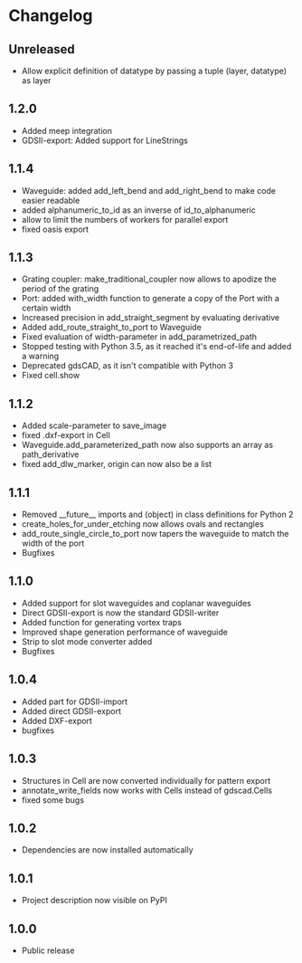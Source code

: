 Changelog
=========

Unreleased
-----

* Allow explicit definition of datatype by passing a tuple (layer, datatype) as layer

1.2.0
-----

* Added meep integration
* GDSII-export: Added support for LineStrings

1.1.4
-----

* Waveguide: added add_left_bend and add_right_bend to make code easier readable
* added alphanumeric_to_id as an inverse of id_to_alphanumeric
* allow to limit the numbers of workers for parallel export
* fixed oasis export

1.1.3
-----
* Grating coupler: make_traditional_coupler now allows to apodize the period of the grating
* Port: added with_width function to generate a copy of the Port with a certain width
* Increased precision in add_straight_segment by evaluating derivative
* Added add_route_straight_to_port to Waveguide
* Fixed evaluation of width-parameter in add_parametrized_path
* Stopped testing with Python 3.5, as it reached it's end-of-life and added a warning
* Deprecated gdsCAD, as it isn't compatible with Python 3
* Fixed cell.show

1.1.2
-----
* Added scale-parameter to save_image
* fixed .dxf-export in Cell
* Waveguide.add_parameterized_path now also supports an array as path_derivative
* fixed add_dlw_marker, origin can now also be a list

1.1.1
-----
* Removed \_\_future\_\_ imports and (object) in class definitions for Python 2
* create_holes_for_under_etching now allows ovals and rectangles
* add_route_single_circle_to_port now tapers the waveguide to match the width of the port
* Bugfixes

1.1.0
-----
* Added support for slot waveguides and coplanar waveguides
* Direct GDSII-export is now the standard GDSII-writer
* Added function for generating vortex traps
* Improved shape generation performance of waveguide
* Strip to slot mode converter added
* Bugfixes

1.0.4
-----
* Added part for GDSII-import
* Added direct GDSII-export
* Added DXF-export
* bugfixes

1.0.3
-----
* Structures in Cell are now converted individually for pattern export
* annotate_write_fields now works with Cells instead of gdscad.Cells
* fixed some bugs

1.0.2
-----
* Dependencies are now installed automatically

1.0.1
-----
* Project description now visible on PyPI

1.0.0
-----
* Public release
